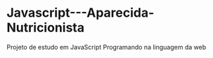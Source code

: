 # Javascript---Aparecida-Nutricionista
Projeto de estudo em JavaScript Programando na linguagem da web
